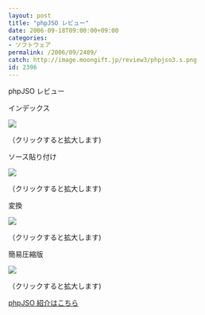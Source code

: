 ```yaml
---
layout: post
title: "phpJSO レビュー"
date: 2006-09-18T09:00:00+09:00
categories:
- ソフトウェア
permalink: /2006/09/2409/
catch: http://image.moongift.jp/review3/phpjso3.s.png
id: 2396
---
```

phpJSO レビュー  
<!--more-->

インデックス

  

[![](http://image.moongift.jp/review3/phpjso1.s.png)](http://image.moongift.jp/review3/phpjso1.png)  
  
（クリックすると拡大します)

  

ソース貼り付け

  

[![](http://image.moongift.jp/review3/phpjso2.s.png)](http://image.moongift.jp/review3/phpjso2.png)  
  
（クリックすると拡大します)

  

変換

  

[![](http://image.moongift.jp/review3/phpjso3.s.png)](http://image.moongift.jp/review3/phpjso3.png)  
  
（クリックすると拡大します)

  

簡易圧縮版

  

[![](http://image.moongift.jp/review3/phpjso4.s.png)](http://image.moongift.jp/review3/phpjso4.png)  
  
（クリックすると拡大します)

  

[phpJSO 紹介はこちら](http://oss.moongift.jp/intro/i-2408.html)

